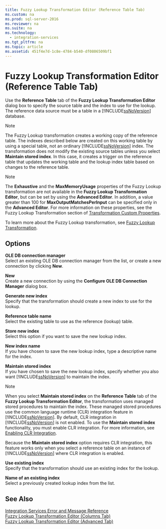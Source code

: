 ```yaml
---
title: Fuzzy Lookup Transformation Editor (Reference Table Tab)
ms.custom: na
ms.prod: sql-server-2016
ms.reviewer: na
ms.suite: na
ms.technology: 
  - integration-services
ms.tgt_pltfrm: na
ms.topic: article
ms.assetid: 451f4e7d-1c8e-4784-b540-df0806509bf1
---
```

# Fuzzy Lookup Transformation Editor (Reference Table Tab)
  Use the **Reference Table** tab of the **Fuzzy Lookup Transformation Editor** dialog box to specify the source table and the index to use for the lookup. The reference data source must be a table in a [!INCLUDE[ssNoVersion](../../Token\Other/ssNoVersion_md.md)] database.  
  
> [!NOTE]  
>  The Fuzzy Lookup transformation creates a working copy of the reference table. The indexes described below are created on this working table by using a special table, not an ordinary [!INCLUDE[ssNoVersion](../../Token\Other/ssNoVersion_md.md)] index. The transformation does not modify the existing source tables unless you select **Maintain stored index**. In this case, it creates a trigger on the reference table that updates the working table and the lookup index table based on changes to the reference table.  
  
> [!NOTE]  
>  The **Exhaustive** and the **MaxMemoryUsage** properties of the Fuzzy Lookup transformation are not available in the **Fuzzy Lookup Transformation Editor**, but can be set by using the **Advanced Editor**. In addition, a value greater than 100 for **MaxOutputMatchesPerInput** can be specified only in the **Advanced Editor**. For more information on these properties, see the Fuzzy Lookup Transformation section of [Transformation Custom Properties](../../Topics\TopicNameNotContainA/Transformation-Custom-Properties.md).  
  
 To learn more about the Fuzzy Lookup transformation, see [Fuzzy Lookup Transformation](../../Topics\TopicNameNotContainA/Fuzzy-Lookup-Transformation.md).  
  
## Options  
 **OLE DB connection manager**  
 Select an existing OLE DB connection manager from the list, or create a new connection by clicking **New**.  
  
 **New**  
 Create a new connection by using the **Configure OLE DB Connection Manager** dialog box.  
  
 **Generate new index**  
 Specify that the transformation should create a new index to use for the lookup.  
  
 **Reference table name**  
 Select the existing table to use as the reference \(lookup\) table.  
  
 **Store new index**  
 Select this option if you want to save the new lookup index.  
  
 **New index name**  
 If you have chosen to save the new lookup index, type a descriptive name for the index.  
  
 **Maintain stored index**  
 If you have chosen to save the new lookup index, specify whether you also want [!INCLUDE[ssNoVersion](../../Token\Other/ssNoVersion_md.md)] to maintain the index.  
  
> [!NOTE]  
>  When you select **Maintain stored index** on the **Reference Table** tab of the **Fuzzy Lookup Transformation Editor**, the transformation uses managed stored procedures to maintain the index. These managed stored procedures use the common language runtime \(CLR\) integration feature in [!INCLUDE[ssNoVersion](../../Token\Other/ssNoVersion_md.md)]. By default, CLR integration in [!INCLUDE[ssNoVersion](../../Token\Other/ssNoVersion_md.md)] is not enabled. To use the **Maintain stored index** functionality, you must enable CLR integration. For more information, see [Enabling CLR Integration](../Topic/Enabling%20CLR%20Integration.md).  
>   
>  Because the **Maintain stored index** option requires CLR integration, this feature works only when you select a reference table on an instance of [!INCLUDE[ssNoVersion](../../Token\Other/ssNoVersion_md.md)] where CLR integration is enabled.  
  
 **Use existing index**  
 Specify that the transformation should use an existing index for the lookup.  
  
 **Name of an existing index**  
 Select a previously created lookup index from the list.  
  
## See Also  
 [Integration Services Error and Message Reference](../../Topics\TopicNameNotContainA/Integration-Services-Error-and-Message-Reference.md)   
 [Fuzzy Lookup Transformation Editor &#40;Columns Tab&#41;](../Topic/Fuzzy%20Lookup%20Transformation%20Editor%20\(Columns%20Tab\).md)   
 [Fuzzy Lookup Transformation Editor &#40;Advanced Tab&#41;](../Topic/Fuzzy%20Lookup%20Transformation%20Editor%20\(Advanced%20Tab\).md)  
  
  